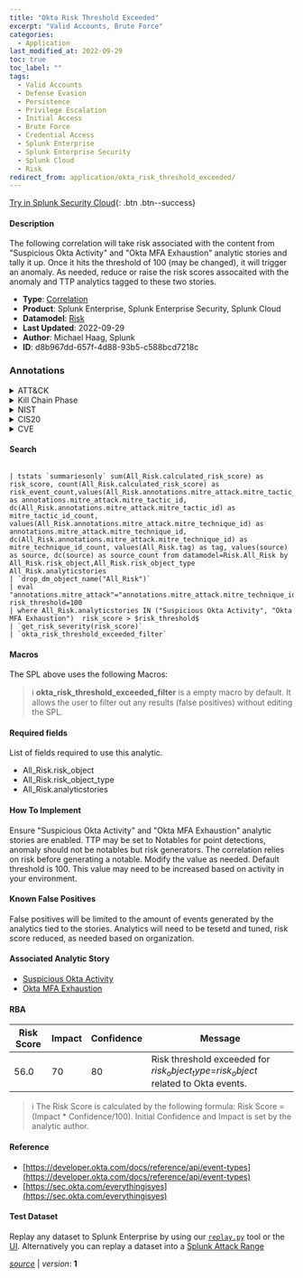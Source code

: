 ```yaml
---
title: "Okta Risk Threshold Exceeded"
excerpt: "Valid Accounts, Brute Force"
categories:
  - Application
last_modified_at: 2022-09-29
toc: true
toc_label: ""
tags:
  - Valid Accounts
  - Defense Evasion
  - Persistence
  - Privilege Escalation
  - Initial Access
  - Brute Force
  - Credential Access
  - Splunk Enterprise
  - Splunk Enterprise Security
  - Splunk Cloud
  - Risk
redirect_from: application/okta_risk_threshold_exceeded/
---
```




[Try in Splunk Security Cloud](https://www.splunk.com/en_us/cyber-security.html){: .btn .btn--success}

#### Description

The following correlation will take risk associated with the content from  &#34;Suspicious Okta Activity&#34; and &#34;Okta MFA Exhaustion&#34; analytic stories and tally it up. Once it hits the threshold of 100 (may be changed), it will trigger an anomaly. As needed, reduce or raise the risk scores assocaited with the anomaly and TTP analytics tagged to these two stories.

- **Type**: [Correlation](https://github.com/splunk/security_content/wiki/Detection-Analytic-Types)
- **Product**: Splunk Enterprise, Splunk Enterprise Security, Splunk Cloud
- **Datamodel**: [Risk](https://docs.splunk.com/Documentation/CIM/latest/User/Risk)
- **Last Updated**: 2022-09-29
- **Author**: Michael Haag, Splunk
- **ID**: d8b967dd-657f-4d88-93b5-c588bcd7218c

### Annotations
<details>
  <summary>ATT&CK</summary>

<div markdown="1">

#### [ATT&CK](https://attack.mitre.org/)

| ID          | Technique   | Tactic         |
| ----------- | ----------- |--------------- |
| [T1078](https://attack.mitre.org/techniques/T1078/) | Valid Accounts | Defense Evasion, Persistence, Privilege Escalation, Initial Access |

| [T1110](https://attack.mitre.org/techniques/T1110/) | Brute Force | Credential Access |

</div>
</details>


<details>
  <summary>Kill Chain Phase</summary>

<div markdown="1">

* Exploitation
* Installation
* Delivery


</div>
</details>


<details>
  <summary>NIST</summary>

<div markdown="1">

* DE.AE



</div>
</details>

<details>
  <summary>CIS20</summary>

<div markdown="1">

* CIS 10



</div>
</details>

<details>
  <summary>CVE</summary>

<div markdown="1">


</div>
</details>


#### Search

```

| tstats `summariesonly` sum(All_Risk.calculated_risk_score) as risk_score, count(All_Risk.calculated_risk_score) as risk_event_count,values(All_Risk.annotations.mitre_attack.mitre_tactic_id) as annotations.mitre_attack.mitre_tactic_id, dc(All_Risk.annotations.mitre_attack.mitre_tactic_id) as mitre_tactic_id_count, values(All_Risk.annotations.mitre_attack.mitre_technique_id) as annotations.mitre_attack.mitre_technique_id, dc(All_Risk.annotations.mitre_attack.mitre_technique_id) as mitre_technique_id_count, values(All_Risk.tag) as tag, values(source) as source, dc(source) as source_count from datamodel=Risk.All_Risk by All_Risk.risk_object,All_Risk.risk_object_type All_Risk.analyticstories 
| `drop_dm_object_name("All_Risk")` 
| eval "annotations.mitre_attack"="annotations.mitre_attack.mitre_technique_id", risk_threshold=100 
| where All_Risk.analyticstories IN ("Suspicious Okta Activity", "Okta MFA Exhaustion")  risk_score > $risk_threshold$ 
| `get_risk_severity(risk_score)` 
| `okta_risk_threshold_exceeded_filter`
```

#### Macros
The SPL above uses the following Macros:

> :information_source:
> **okta_risk_threshold_exceeded_filter** is a empty macro by default. It allows the user to filter out any results (false positives) without editing the SPL.



#### Required fields
List of fields required to use this analytic.
* All_Risk.risk_object
* All_Risk.risk_object_type
* All_Risk.analyticstories



#### How To Implement
Ensure &#34;Suspicious Okta Activity&#34; and &#34;Okta MFA Exhaustion&#34; analytic stories are enabled. TTP may be set to Notables for point detections, anomaly should not be notables but risk generators. The correlation relies on risk before generating a notable. Modify the value as needed. Default threshold is 100. This value may need to be increased based on activity in your environment.
#### Known False Positives
False positives will be limited to the amount of events generated by the analytics tied to the stories. Analytics will need to be tesetd and tuned, risk score reduced, as needed based on organization.

#### Associated Analytic Story
* [Suspicious Okta Activity](/stories/suspicious_okta_activity)
* [Okta MFA Exhaustion](/stories/okta_mfa_exhaustion)




#### RBA

| Risk Score  | Impact      | Confidence   | Message      |
| ----------- | ----------- |--------------|--------------|
| 56.0 | 70 | 80 | Risk threshold exceeded for $risk_object_type$=$risk_object$ related to Okta events. |


> :information_source:
> The Risk Score is calculated by the following formula: Risk Score = (Impact * Confidence/100). Initial Confidence and Impact is set by the analytic author.


#### Reference

* [https://developer.okta.com/docs/reference/api/event-types](https://developer.okta.com/docs/reference/api/event-types)
* [https://sec.okta.com/everythingisyes](https://sec.okta.com/everythingisyes)



#### Test Dataset
Replay any dataset to Splunk Enterprise by using our [`replay.py`](https://github.com/splunk/attack_data#using-replaypy) tool or the [UI](https://github.com/splunk/attack_data#using-ui).
Alternatively you can replay a dataset into a [Splunk Attack Range](https://github.com/splunk/attack_range#replay-dumps-into-attack-range-splunk-server)




[*source*](https://github.com/splunk/security_content/tree/develop/detections/application/okta_risk_threshold_exceeded.yml) \| *version*: **1**
